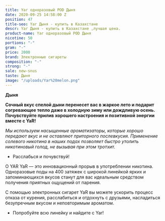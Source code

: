 ```yaml
---
title: Yar одноразовый POD Дыня
date: 2020-09-25 14:58:00 Z
position: 47
title-seo: Yar Дыня - купить в Казахстане
descr: Yar Дыня - купить в Казахстане ,лучшая цена.
product-name: Yar одноразовый POD Дыня
nicotine: 50
portions: "-"
gram: "-"
price: 2000
brand: Электронные сигареты
composition: "-"
strong: "-"
sale: new-snus
taste: Дыня
image: "/uploads/Yar%20melon.png"
---
```


**Дыня**

**Сочный вкус спелой дыни перенесет вас в жаркое лето и подарит согревающее тепло даже в холодную зиму или дождливую осень. Почувствуйте прилив хорошего настроения и позитивной энергии вместе с YaR!**


*Мы используем насыщенные ароматизаторы, которые хорошо передают вкус и не оставляют приторного послевкусия. Применение солевого никотина в наших подах позволяет быстро утолить никотиновый голод, не вызывая при этом тротхит.*

* Расслабься и почувствуй!



О YAR
YaR — это инновационный прорыв в употреблении никотина.
Одноразовые поды на 400 затяжек с широкой линейкой ярких и запоминающихся вкусов станут для вас идеальным средством получения приятных ощущений от парения.

С помощью электронных сигарет YaR вы можете ускорить процесс отказа от курения, расслабиться и отдохнуть с друзьями, насладиться безупречным вкусом и неповторимым ароматом. 

  * Попробуйте всю линейку и найдите с Yar!